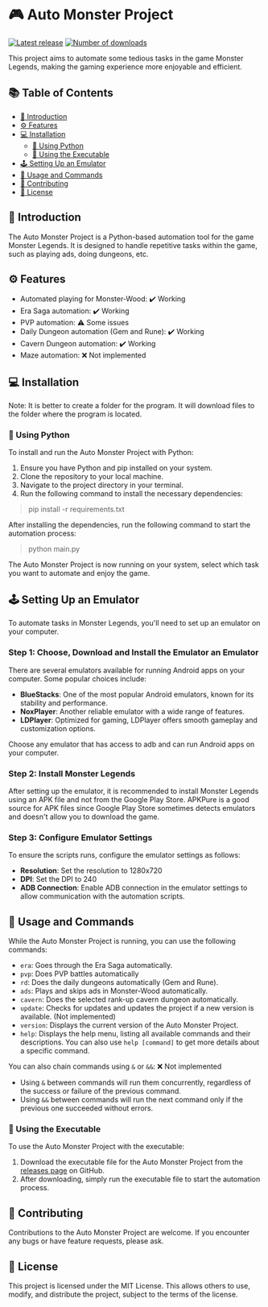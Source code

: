 # 🎮 Auto Monster Project

[![Latest release](https://img.shields.io/github/v/release/some-guy250/AutoMonster?style=for-the-badge)](../../releases/latest)
[![Number of downloads](https://img.shields.io/badge/dynamic/json?color=blue&label=Number%20of%20downloads&query=$.downloads&url=https://raw.githubusercontent.com/some-guy250/AutoMonster/master/download_count.json&style=for-the-badge)]()

This project aims to automate some tedious tasks in the game Monster Legends, making the gaming experience more
enjoyable and efficient.

## 📚 Table of Contents

- [🎯 Introduction](#-introduction)
- [⚙️ Features](#-features)
- [💻 Installation](#-installation)
    - [🐍 Using Python](#-using-python)
    - [🚀 Using the Executable](#-using-the-executable)
- [🕹️ Setting Up an Emulator](#-setting-up-an-emulator)
- [💬 Usage and Commands](#-usage-and-commands)
- [🤝 Contributing](#-contributing)
- [📜 License](#-license)

## 🎯 Introduction

The Auto Monster Project is a Python-based automation tool for the game Monster Legends. It is designed to handle
repetitive tasks within the game, such as playing ads, doing dungeons, etc.

## ⚙️ Features

- Automated playing for Monster-Wood: ✔️ Working
- Era Saga automation: ✔️ Working
- PVP automation: ⚠️ Some issues
- Daily Dungeon automation (Gem and Rune): ✔️ Working
- Cavern Dungeon automation: ✔️ Working
- Maze automation: ❌ Not implemented

## 💻 Installation

Note: It is better to create a folder for the program. It will download files to the folder where the program is located.

### 🐍 Using Python

To install and run the Auto Monster Project with Python:

1. Ensure you have Python and pip installed on your system.
2. Clone the repository to your local machine.
3. Navigate to the project directory in your terminal.
4. Run the following command to install the necessary dependencies:

> pip install -r requirements.txt

After installing the dependencies, run the following command to start the automation process:

> python main.py

The Auto Monster Project is now running on your system, select which task you want to automate and enjoy the game.

## 🕹️ Setting Up an Emulator

To automate tasks in Monster Legends, you'll need to set up an emulator on your computer.

### Step 1: Choose, Download and Install the Emulator an Emulator

There are several emulators available for running Android apps on your computer. Some popular choices include:

- **BlueStacks**: One of the most popular Android emulators, known for its stability and performance.
- **NoxPlayer**: Another reliable emulator with a wide range of features.
- **LDPlayer**: Optimized for gaming, LDPlayer offers smooth gameplay and customization options.

Choose any emulator that has access to adb and can run Android apps on your computer.

### Step 2: Install Monster Legends

After setting up the emulator, it is recommended to install Monster Legends using an APK file and not from the Google Play Store. APKPure is a good source for APK files since Google Play Store sometimes detects emulators and doesn't allow you to download the game.

### Step 3: Configure Emulator Settings

To ensure the scripts runs, configure the emulator settings as follows:
- **Resolution**: Set the resolution to 1280x720
- **DPI**: Set the DPI to 240
- **ADB Connection**: Enable ADB connection in the emulator settings to allow communication with the automation scripts.

## 💬 Usage and Commands

While the Auto Monster Project is running, you can use the following commands:

- `era`: Goes through the Era Saga automatically.
- `pvp`: Does PVP battles automatically
- `rd`: Does the daily dungeons automatically (Gem and Rune).
- `ads`: Plays and skips ads in Monster-Wood automatically.
- `cavern`: Does the selected rank-up cavern dungeon automatically.
- `update`: Checks for updates and updates the project if a new version is available. (Not implemented)
- `version`: Displays the current version of the Auto Monster Project.
- `help`: Displays the help menu, listing all available commands and their descriptions. You can also use `help [command]` to get more details about a specific command.

You can also chain commands using `&` or `&&`: ❌ Not implemented

- Using `&` between commands will run them concurrently, regardless of the success or failure of the previous command.
- Using `&&` between commands will run the next command only if the previous one succeeded without errors.


### 🚀 Using the Executable

To use the Auto Monster Project with the executable:

1. Download the executable file for the Auto Monster Project from the [releases page](../../releases) on GitHub.
2. After downloading, simply run the executable file to start the automation process.

## 🤝 Contributing

Contributions to the Auto Monster Project are welcome. If you encounter any bugs or have feature requests, please ask.

## 📜 License

This project is licensed under the MIT License. This allows others to use, modify, and distribute the project, subject
to the terms of the license.
